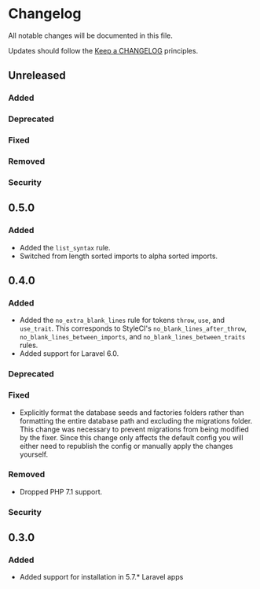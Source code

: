 # Changelog

All notable changes will be documented in this file.

Updates should follow the [Keep a CHANGELOG](http://keepachangelog.com/) principles.

## Unreleased

### Added

### Deprecated

### Fixed

### Removed

### Security

## 0.5.0

### Added

- Added the `list_syntax` rule.
- Switched from length sorted imports to alpha sorted imports.

## 0.4.0

### Added

- Added the `no_extra_blank_lines` rule for tokens `throw`, `use`, and `use_trait`. This corresponds to StyleCI's `no_blank_lines_after_throw`, `no_blank_lines_between_imports`, and `no_blank_lines_between_traits`
rules.
- Added support for Laravel 6.0.

### Deprecated

### Fixed

- Explicitly format the database seeds and factories folders rather than formatting the entire database path and excluding the migrations folder. This change was necessary to prevent migrations from being modified by the fixer. Since this change only affects the default config you will either need to republish the config or manually apply the changes yourself.

### Removed

- Dropped PHP 7.1 support.

### Security

## 0.3.0

### Added

- Added support for installation in 5.7.* Laravel apps
